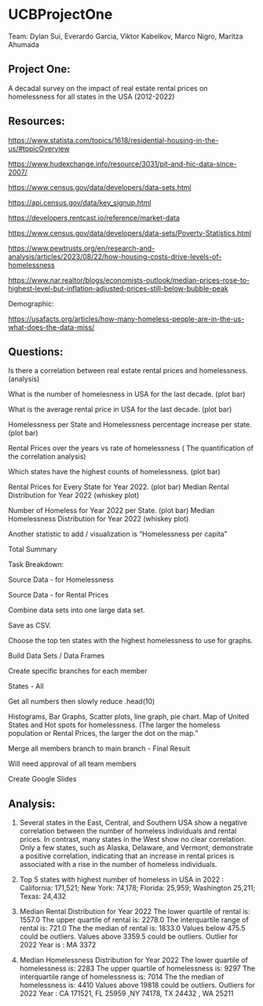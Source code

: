 # UCBProjectOne
Team: Dylan Sui, Everardo Garcia, Viktor Kabelkov, Marco Nigro, Maritza Ahumada


## Project One: 
A decadal survey on the impact of real estate rental prices on homelessness for all states in the USA (2012-2022)

## Resources:
https://www.statista.com/topics/1618/residential-housing-in-the-us/#topicOverview

https://www.hudexchange.info/resource/3031/pit-and-hic-data-since-2007/

https://www.census.gov/data/developers/data-sets.html

https://api.census.gov/data/key_signup.html

https://developers.rentcast.io/reference/market-data

https://www.census.gov/data/developers/data-sets/Poverty-Statistics.html

https://www.pewtrusts.org/en/research-and-analysis/articles/2023/08/22/how-housing-costs-drive-levels-of-homelessness

https://www.nar.realtor/blogs/economists-outlook/median-prices-rose-to-highest-level-but-inflation-adjusted-prices-still-below-bubble-peak

Demographic:  

https://usafacts.org/articles/how-many-homeless-people-are-in-the-us-what-does-the-data-miss/

## Questions:

Is there a correlation between real estate rental prices and homelessness. (analysis)

What is the number of homelesness in USA  for the last decade. (plot bar)

What is the average rental price in USA  for the last decade. (plot bar)

Homelessness per State and Homelessness percentage increase per state. (plot bar)


Rental Prices over the years vs rate of homelessness ( The quantification of the correlation analysis)

Which states have the highest counts of homelessness. (plot bar)

Rental Prices for Every State for Year 2022. (plot bar) Median Rental Distribution for Year 2022 (whiskey plot)

Number of Homeless for Year 2022 per State. (plot bar) Median Homelessness Distribution for Year 2022 (whiskey plot)
 
Another statistic to add / visualization is “Homelessness per capita”


Total Summary

Task Breakdown:

Source Data - for Homelessness 

Source Data - for Rental Prices

Combine data sets into one large data set. 

Save as CSV. 

Choose the top ten states with the highest homelessness to use for graphs.

Build Data Sets / Data Frames


Create specific branches for each member

States - All

Get all numbers then slowly reduce .head(10)

Histograms, Bar Graphs, Scatter plots, line graph, pie chart. Map of United States and Hot spots for homelessness. (The larger the homeless population or Rental Prices, the larger the dot on the map.” 

Merge all members branch to main branch - Final Result 

Will need approval of all team members 

Create Google Slides 

## Analysis:
1. Several states in the East, Central, and Southern USA show a negative correlation between the number of homeless individuals and rental prices. In contrast, many states in the West show no clear correlation. Only a few states, such as Alaska, Delaware, and Vermont, demonstrate a positive correlation, indicating that an increase in rental prices is associated with a rise in the number of homeless individuals.

2. Top 5 states with highest number of homeless in USA in 2022 : California: 171,521; New York: 74,178; Florida: 25,959; Washington 25,211; Texas: 24,432 

3. Median Rental Distribution for Year 2022
The lower quartile of rental is: 1557.0
The upper quartile of rental is: 2278.0
The interquartile range of rental is: 721.0
The the median of rental is: 1833.0 
Values below 475.5 could be outliers.
Values above 3359.5 could be outliers.
Outlier for 2022 Year is : MA    3372

4. Median Homelessness Distribution for Year 2022
The lower quartile of homelessness is: 2283
The upper quartile of homelessness is: 9297
The interquartile range of homelessness is: 7014
The the median of homelessness is: 4410 
Values above 19818 could be outliers.
Outliers for 2022 Year : CA   171521,  FL   25959 ,NY  74178, TX  24432 , WA   25211




